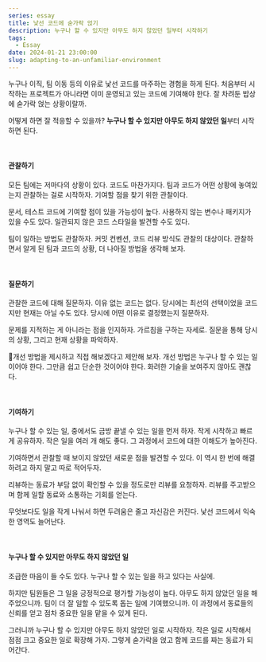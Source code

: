 ```yaml
---
series: essay
title: 낯선 코드에 숟가락 얹기
description: 누구나 할 수 있지만 아무도 하지 않았던 일부터 시작하기
tags:
  - Essay
date: 2024-01-21 23:00:00
slug: adapting-to-an-unfamiliar-environment
---
```


누구나 이직, 팀 이동 등의 이유로 낯선 코드를 마주하는 경험을 하게 된다. 처음부터 시작하는 프로젝트가 아니라면 이미 운영되고 있는 코드에 기여해야 한다. 잘 차려둔 밥상에 숟가락 얹는 상황이랄까.

어떻게 하면 잘 적응할 수 있을까? **누구나 할 수 있지만 아무도 하지 않았던 일**부터 시작하면 된다.

<br/>

#### 관찰하기

모든 팀에는 저마다의 상황이 있다. 코드도 마찬가지다. 팀과 코드가 어떤 상황에 놓여있는지 관찰하는 걸로 시작하자. 기여할 점을 찾기 위한 관찰이다.

문서, 테스트 코드에 기여할 점이 있을 가능성이 높다. 사용하지 않는 변수나 패키지가 있을 수도 있다. 일관되지 않은 코드 스타일을 발견할 수도 있다.

팀이 일하는 방법도 관찰하자. 커밋 컨벤션, 코드 리뷰 방식도 관찰의 대상이다. 관찰하면서 알게 된 팀과 코드의 상황, 더 나아질 방법을 생각해 보자.

<br/>

#### 질문하기

관찰한 코드에 대해 질문하자. 이유 없는 코드는 없다. 당시에는 최선의 선택이었을 코드지만 현재는 아닐 수도 있다. 당시에 어떤 이유로 결정했는지 질문하자.

문제를 지적하는 게 아니라는 점을 인지하자. 가르침을 구하는 자세로. 질문을 통해 당시의 상황, 그리고 현재 상황을 파악하자.

개선 방법을 제시하고 직접 해보겠다고 제안해 보자. 개선 방법은 누구나 할 수 있는 일이어야 한다. 그만큼 쉽고 단순한 것이어야 한다. 화려한 기술을 보여주지 않아도 괜찮다.

<br/>

#### 기여하기

누구나 할 수 있는 일, 중에서도 금방 끝낼 수 있는 일을 먼저 하자. 작게 시작하고 빠르게 공유하자. 작은 일을 여러 개 해도 좋다. 그 과정에서 코드에 대한 이해도가 높아진다.

기여하면서 관찰할 때 보이지 않았던 새로운 점을 발견할 수 있다. 이 역시 한 번에 해결하려고 하지 말고 따로 적어두자.

리뷰하는 동료가 부담 없이 확인할 수 있을 정도로만 리뷰를 요청하자. 리뷰를 주고받으며 함께 일할 동료와 소통하는 기회를 얻는다.

무엇보다도 일을 작게 나눠서 하면 두려움은 줄고 자신감은 커진다. 낯선 코드에서 익숙한 영역도 늘어난다.

<br/>

#### 누구나 할 수 있지만 아무도 하지 않았던 일

조급한 마음이 들 수도 있다. 누구나 할 수 있는 일을 하고 있다는 사실에.

하지만 팀원들은 그 일을 긍정적으로 평가할 가능성이 높다. 아무도 하지 않았던 일을 해주었으니까. 팀이 더 잘 일할 수 있도록 돕는 일에 기여했으니까. 이 과정에서 동료들의 신뢰를 얻고 점차 중요한 일을 맡을 수 있게 된다.

그러니까 누구나 할 수 있지만 아무도 하지 않았던 일로 시작하자. 작은 일로 시작해서 점점 크고 중요한 일로 확장해 가자. 그렇게 숟가락을 얹고 함께 코드를 짜는 동료가 되어간다.
